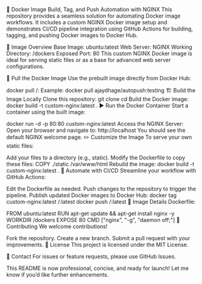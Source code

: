 🚀 Docker Image Build, Tag, and Push Automation with NGINX
This repository provides a seamless solution for automating Docker image workflows. It includes a custom NGINX Docker image setup and demonstrates CI/CD pipeline integration using GitHub Actions for building, tagging, and pushing Docker images to Docker Hub.

📄 Image Overview
Base Image: ubuntu:latest
Web Server: NGINX
Working Directory: /dockers
Exposed Port: 80
This custom NGINX Docker image is ideal for serving static files or as a base for advanced web server configurations.

🐋 Pull the Docker Image
Use the prebuilt image directly from Docker Hub:

docker pull <your-dockerhub-username>/<image-name>:<tag>
Example:
docker pull ajaydhage/autopush:testing
🏗️ Build the Image Locally
Clone this repository:
git clone <repository-url>
cd <repository-directory>
Build the Docker image:
docker build -t custom-nginx:latest .
▶️ Run the Docker Container
Start a container using the built image:

docker run -d -p 80:80 custom-nginx:latest
Access the NGINX Server:
Open your browser and navigate to:
http://localhost
You should see the default NGINX welcome page.
✏️ Customize the Image
To serve your own static files:

Add your files to a directory (e.g., static).
Modify the Dockerfile to copy these files:
COPY ./static /var/www/html
Rebuild the image:
docker build -t custom-nginx:latest .
🔄 Automate with CI/CD
Streamline your workflow with GitHub Actions:

Edit the Dockerfile as needed.
Push changes to the repository to trigger the pipeline.
Publish updated Docker images to Docker Hub:
docker tag custom-nginx:latest <your-dockerhub-username>/<image-name>:latest
docker push <your-dockerhub-username>/<image-name>:latest
📂 Image Details
Dockerfile:

FROM ubuntu:latest
RUN apt-get update && apt-get install nginx -y
WORKDIR /dockers
EXPOSE 80
CMD ["nginx", "-g", "daemon off;"]
🤝 Contributing
We welcome contributions!

Fork the repository.
Create a new branch.
Submit a pull request with your improvements.
📝 License
This project is licensed under the MIT License.

📧 Contact
For issues or feature requests, please use GitHub Issues.

This README is now professional, concise, and ready for launch! Let me know if you’d like further enhancements.
